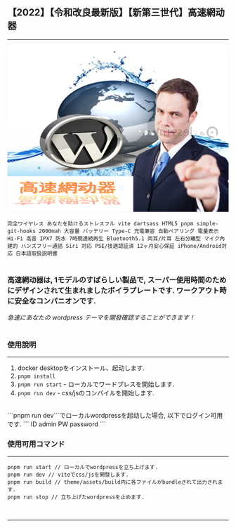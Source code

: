 ## 【2022】【令和改良最新版】【新第三世代】高速網动器
---

![ようこそREAD MEへ](./readme.jpg)


`完全ワイヤレス あなたを助けるストレスフル vite dartsass HTML5 pnpm simple-git-hooks 2000mah 大容量 バッテリー Type-C 充電兼容 自動ペアリング 電量表示 Hi-Fi 高音 IPX7 防水 7時間連続再生 Bluetooth5.1 両耳/片耳 左右分離型 マイク內建的 ハンズフリー通話 Siri 対応 PSE/技適認証済 12ヶ月安心保証 iPhone/Android対応 日本語取扱説明書`
<br>
<br>

### 高速網动器は, 1モデルのすばらしい製品で, スーパー使用時間のためにデザインされて生まれましたボイラプレートです. ワークアウト時に安全なコンパニオンです.
_急速にあなたの wordpress テーマを開發確認することができます！_
<br>
<br>

### 使用說明
---
1. docker desktopをインストール、起动します.
2. ```pnpm install```
3. ```pnpm run start``` - ローカルでワードプレスを開始します.
4. ```pnpm run dev``` - css/jsのコンパイルを開始します.
<br>
```pnpm run dev```でローカルwordpressを起动した場合, 以下でログイン可用です.
```
ID admin
PW password
```

### 使用可用コマンド
---

```
pnpm run start // ローカルでwordpressを立ち上げます.
pnpm run dev // viteでcss/jsを開發します.
pnpm run build // theme/assets/build内に各ファイルがbundleされて出力されます.
pnpm run stop // 立ち上げたwordpressを止めます.
```
<br>

---

